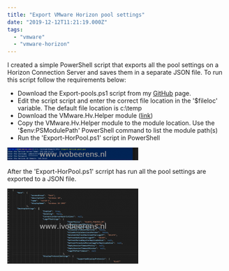 ```yaml
---
title: "Export VMware Horizon pool settings"
date: "2019-12-12T11:21:19.000Z"
tags: 
  - "vmware"
  - "vmware-horizon"
---
```


I created a simple PowerShell script that exports all the pool settings on a Horizon Connection Server and saves them in a separate JSON file. To run this script follow the requirements below:

- Download the Export-pools.ps1 script from my [GitHub](https://github.com/ibeerens/VMware-Horizon) page.
- Edit the script script and enter the correct file location in the '$fileloc' variable. The default file location is c:\\temp
- Download the VMware.Hv.Helper module ([link](https://github.com/vmware/PowerCLI-Example-Scripts))
- Copy the VMware.Hv.Helper module to the module location. Use the '$env:PSModulePath' PowerShell command to list the module path(s)
- Run the 'Export-HorPool.ps1' script in PowerShell

[![](images/1-1-300x29.png)](https://www.ivobeerens.nl/wp-content/uploads/2019/12/1-1.png)

After the 'Export-HorPool.ps1' scrript has run all the pool settings are exported to a JSON file.

[![](images/2-300x172.png)](https://www.ivobeerens.nl/wp-content/uploads/2019/12/2.png)

